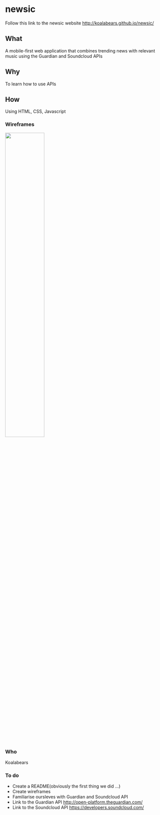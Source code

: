 # newsic

Follow this link to the newsic website http://koalabears.github.io/newsic/

## **What**  
A mobile-first web application that combines trending news with relevant music using the Guardian and Soundcloud APIs

## **Why**  
To learn how to use APIs

## **How**  
Using HTML, CSS, Javascript

### **Wireframes**

<img src = "https://files.gitter.im/foundersandcoders/koalabears/u6b3/WP_20150923_20_19_16_Pro.jpg" width=50%>

### **Who**
Koalabears

### **To do**
- Create a README(obviously the first thing we did ...)
- Create wireframes
- Familiarise oursleves with Guardian and Soundcloud API
- Link to the Guardian API http://open-platform.theguardian.com/
- Link to the Soundcloud API https://developers.soundcloud.com/
